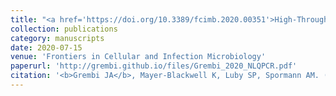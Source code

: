```yaml
---
title: "<a href='https://doi.org/10.3389/fcimb.2020.00351'>High-Throughput multiparallel enteropathogen detection via nano-liter qPCR"
collection: publications
category: manuscripts
date: 2020-07-15
venue: 'Frontiers in Cellular and Infection Microbiology'
paperurl: 'http://grembi.github.io/files/Grembi_2020_NLQPCR.pdf'
citation: '<b>Grembi JA</b>, Mayer-Blackwell K, Luby SP, Spormann AM. (2020). &quot;High-Throughput multiparallel enteropathogen detection via nano-liter qPCR.&quot; <i>Front. Cell. Infect. Microbiol.</i> 10(351).'
---
```

